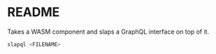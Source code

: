 # README

Takes a WASM component and slaps a GraphQL interface on top of it.

```bash
slapql <FILENAME>
```
